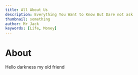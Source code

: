 ```yaml
---
title: All About Us
description: Everything You Want to Know But Dare not ask
thumbnail: something
author: Mr Jack
keywords: [Life, Money]
---
```


# About

Hello darkness my old friend

